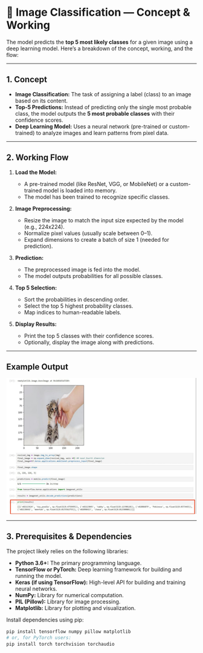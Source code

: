 # 🧠 Image Classification — Concept & Working

The model predicts the **top 5 most likely classes** for a given image using a deep learning model. Here’s a breakdown of the concept, working, and the flow:

---

## 1. Concept

- **Image Classification:** The task of assigning a label (class) to an image based on its content.
- **Top-5 Predictions:** Instead of predicting only the single most probable class, the model outputs the **5 most probable classes** with their confidence scores.  
- **Deep Learning Model:** Uses a neural network (pre-trained or custom-trained) to analyze images and learn patterns from pixel data.

---

## 2. Working Flow

1. **Load the Model:**  
   - A pre-trained model (like ResNet, VGG, or MobileNet) or a custom-trained model is loaded into memory.
   - The model has been trained to recognize specific classes.

2. **Image Preprocessing:**  
   - Resize the image to match the input size expected by the model (e.g., 224x224).  
   - Normalize pixel values (usually scale between 0–1).  
   - Expand dimensions to create a batch of size 1 (needed for prediction).

3. **Prediction:**  
   - The preprocessed image is fed into the model.  
   - The model outputs probabilities for all possible classes.

4. **Top 5 Selection:**  
   - Sort the probabilities in descending order.  
   - Select the top 5 highest probability classes.  
   - Map indices to human-readable labels.

5. **Display Results:**  
   - Print the top 5 classes with their confidence scores.  
   - Optionally, display the image along with predictions.

---

## Example Output

![Image Classification Example](https://github.com/Ayush2049/IMAGE-CLASSIFICATION-top-5-predictions-/blob/48c4739a476c23089411c1b2a3a8e0dc4630c879/project-instances/example.jpg)

---
## 3. Prerequisites & Dependencies

The project likely relies on the following libraries:

- **Python 3.6+:** The primary programming language.  
- **TensorFlow or PyTorch:** Deep learning framework for building and running the model.  
- **Keras (if using TensorFlow):** High-level API for building and training neural networks.  
- **NumPy:** Library for numerical computation.  
- **PIL (Pillow):** Library for image processing.  
- **Matplotlib:** Library for plotting and visualization.

Install dependencies using pip:

```bash
pip install tensorflow numpy pillow matplotlib
# or, for PyTorch users:
pip install torch torchvision torchaudio
